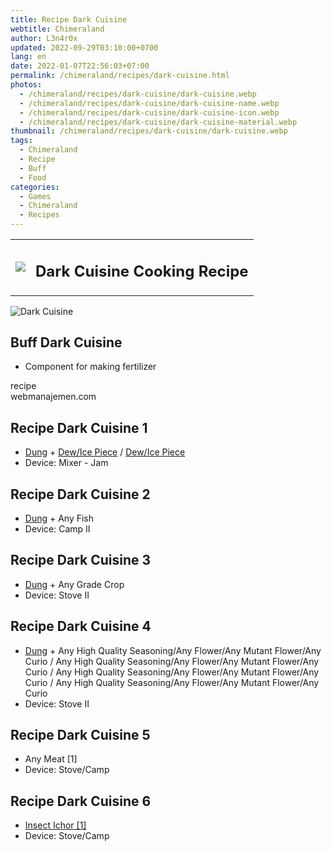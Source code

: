 ```yaml
---
title: Recipe Dark Cuisine
webtitle: Chimeraland
author: L3n4r0x
updated: 2022-09-29T03:10:00+0700
lang: en
date: 2022-01-07T22:56:03+07:00
permalink: /chimeraland/recipes/dark-cuisine.html
photos:
  - /chimeraland/recipes/dark-cuisine/dark-cuisine.webp
  - /chimeraland/recipes/dark-cuisine/dark-cuisine-name.webp
  - /chimeraland/recipes/dark-cuisine/dark-cuisine-icon.webp
  - /chimeraland/recipes/dark-cuisine/dark-cuisine-material.webp
thumbnail: /chimeraland/recipes/dark-cuisine/dark-cuisine.webp
tags:
  - Chimeraland
  - Recipe
  - Buff
  - Food
categories:
  - Games
  - Chimeraland
  - Recipes
---
```


<section id="bootstrap-wrapper">
  <link
    rel="stylesheet"
    href="https://cdn.statically.io/gh/dimaslanjaka/Web-Manajemen/40ac3225/css/bootstrap-4.5-wrapper.css"
  />
  <div class="row mb-2">
    <div class="col-md-12 mb-2">
      <table class="table" id="post-info">
        <tbody>
          <tr>
            <td>
              <img
                class="d-inline-block me-2"
                src="/chimeraland/recipes/dark-cuisine/dark-cuisine-icon.webp"
                width="auto"
                height="auto"
              />
            </td>
            <td><h1 class="fs-5">Dark Cuisine Cooking Recipe</h1></td>
          </tr>
        </tbody>
      </table>
    </div>
  </div>
  <div class="card mb-2">
    <div class="row g-0">
      <div class="col-sm-4 position-relative mb-2">
        <img
          src="/chimeraland/recipes/dark-cuisine/dark-cuisine-material.webp"
          class="card-img fit-cover w-100 h-100"
          alt="Dark Cuisine"
          data-fancybox="true"
        />
      </div>
      <div class="col-sm-8 mb-2">
        <div class="card-body">
          <h2 class="card-title fs-5">Buff Dark Cuisine</h2>
          <div class="card-text">
            <ul>
              <li>Component for making fertilizer</li>
            </ul>
          </div>
          <span class="badge rounded-pill bg-dark">recipe</span>
        </div>
        <div class="card-footer text-end text-muted">webmanajemen.com</div>
      </div>
    </div>
  </div>
  <div class="row mb-2">
    <div class="col-12 col-lg-6 recipe-item mb-2">
      <div class="card">
        <div class="card-body">
          <h2 class="card-title fs-5">Recipe Dark Cuisine 1</h2>
          <div class="card-text">
            <ul>
              <li>
                <a
                  class="text-decoration-none"
                  href="/chimeraland/materials/dung.html"
                  >Dung</a
                ><span> + </span
                ><a
                  class="text-decoration-none"
                  href="/chimeraland/materials/dew.html"
                  >Dew/Ice Piece</a
                ><span> / </span
                ><a
                  class="text-decoration-none"
                  href="/chimeraland/materials/ice-piece.html"
                  >Dew/Ice Piece</a
                >
              </li>
              <li>Device: Mixer - Jam</li>
            </ul>
          </div>
        </div>
      </div>
    </div>
    <div class="col-12 col-lg-6 recipe-item mb-2">
      <div class="card">
        <div class="card-body">
          <h2 class="card-title fs-5">Recipe Dark Cuisine 2</h2>
          <div class="card-text">
            <ul>
              <li>
                <a
                  class="text-decoration-none"
                  href="/chimeraland/materials/dung.html"
                  >Dung</a
                ><span> + </span>Any Fish
              </li>
              <li>Device: Camp II</li>
            </ul>
          </div>
        </div>
      </div>
    </div>
    <div class="col-12 col-lg-6 recipe-item mb-2">
      <div class="card">
        <div class="card-body">
          <h2 class="card-title fs-5">Recipe Dark Cuisine 3</h2>
          <div class="card-text">
            <ul>
              <li>
                <a
                  class="text-decoration-none"
                  href="/chimeraland/materials/dung.html"
                  >Dung</a
                ><span> + </span>Any Grade Crop
              </li>
              <li>Device: Stove II</li>
            </ul>
          </div>
        </div>
      </div>
    </div>
    <div class="col-12 col-lg-6 recipe-item mb-2">
      <div class="card">
        <div class="card-body">
          <h2 class="card-title fs-5">Recipe Dark Cuisine 4</h2>
          <div class="card-text">
            <ul>
              <li>
                <a
                  class="text-decoration-none"
                  href="/chimeraland/materials/dung.html"
                  >Dung</a
                ><span> + </span>Any High Quality Seasoning/Any Flower/Any
                Mutant Flower/Any Curio<span> / </span>Any High Quality
                Seasoning/Any Flower/Any Mutant Flower/Any Curio<span> / </span
                >Any High Quality Seasoning/Any Flower/Any Mutant Flower/Any
                Curio<span> / </span>Any High Quality Seasoning/Any Flower/Any
                Mutant Flower/Any Curio
              </li>
              <li>Device: Stove II</li>
            </ul>
          </div>
        </div>
      </div>
    </div>
    <div class="col-12 col-lg-6 recipe-item mb-2">
      <div class="card">
        <div class="card-body">
          <h2 class="card-title fs-5">Recipe Dark Cuisine 5</h2>
          <div class="card-text">
            <ul>
              <li>Any Meat [1]</li>
              <li>Device: Stove/Camp</li>
            </ul>
          </div>
        </div>
      </div>
    </div>
    <div class="col-12 col-lg-6 recipe-item mb-2">
      <div class="card">
        <div class="card-body">
          <h2 class="card-title fs-5">Recipe Dark Cuisine 6</h2>
          <div class="card-text">
            <ul>
              <li>
                <a
                  class="text-decoration-none"
                  href="/chimeraland/materials/insect-ichor.html"
                  >Insect Ichor [1]</a
                >
              </li>
              <li>Device: Stove/Camp</li>
            </ul>
          </div>
        </div>
      </div>
    </div>
  </div>
</section>